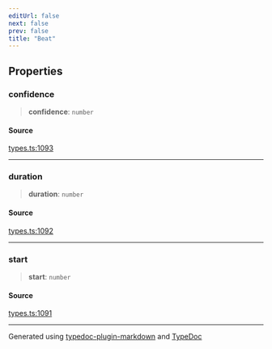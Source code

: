 ```yaml
---
editUrl: false
next: false
prev: false
title: "Beat"
---
```


## Properties

### confidence

> **confidence**: `number`

#### Source

[types.ts:1093](https://github.com/fostertheweb/spotify-web-sdk/blob/9d7441b/src/types.ts#L1093)

***

### duration

> **duration**: `number`

#### Source

[types.ts:1092](https://github.com/fostertheweb/spotify-web-sdk/blob/9d7441b/src/types.ts#L1092)

***

### start

> **start**: `number`

#### Source

[types.ts:1091](https://github.com/fostertheweb/spotify-web-sdk/blob/9d7441b/src/types.ts#L1091)

***

Generated using [typedoc-plugin-markdown](https://www.npmjs.com/package/typedoc-plugin-markdown) and [TypeDoc](https://typedoc.org/)
